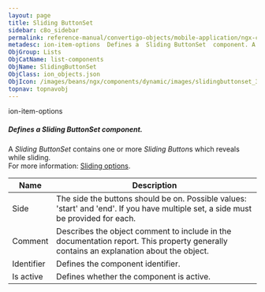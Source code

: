 ```yaml
---
layout: page
title: Sliding ButtonSet
sidebar: c8o_sidebar
permalink: reference-manual/convertigo-objects/mobile-application/ngx-components/list-components/sliding-buttonset/
metadesc: ion-item-options  Defines a  Sliding ButtonSet  component. A  Sliding ButtonSet  contains one or more  Sliding Button s which reveals while sliding.  
ObjGroup: Lists
ObjCatName: list-components
ObjName: SlidingButtonSet
ObjClass: ion_objects.json
ObjIcon: /images/beans/ngx/components/dynamic/images/slidingbuttonset_32x32.png
topnav: topnavobj
---
```

ion-item-options<br/>

##### Defines a <i>Sliding ButtonSet</i> component.<br/>
A <i>Sliding ButtonSet</i> contains one or more <i>Sliding Button</i>s which reveals while sliding.<br/>
 For more information: <a href='https://ionic-docs-o31kiyk8l-ionic1.vercel.app/docs/api/item-options'>Sliding options</a>.

Name | Description 
--- | ---
Side | The side the buttons should be on. Possible values: 'start' and 'end'. If you have multiple set, a side must be provided for each.
Comment | Describes the object comment to include in the documentation report.  This property generally contains an explanation about the object. 
Identifier | Defines the component identifier.  
Is active | Defines whether the component is active. 

